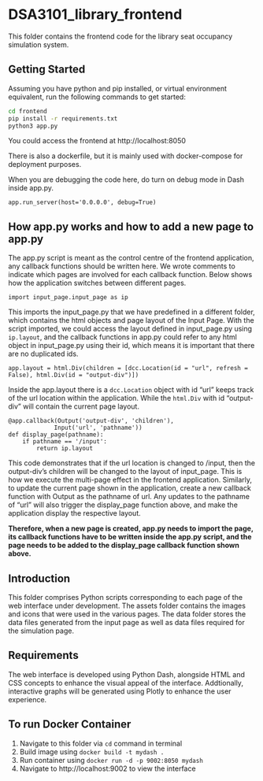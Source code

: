 # DSA3101_library_frontend

This folder contains the frontend code for the library seat occupancy simulation system.

## Getting Started

Assuming you have python and pip installed, or virtual environment equivalent, run the following commands to get started:

```bash
cd frontend
pip install -r requirements.txt
python3 app.py
```

You could access the frontend at http://localhost:8050

There is also a dockerfile, but it is mainly used with docker-compose for deployment purposes.

When you are debugging the code here, do turn on debug mode in Dash inside app.py.
```
app.run_server(host='0.0.0.0', debug=True)
```

## How app.py works and how to add a new page to app.py
The app.py script is meant as the control centre of the frontend application, any callback functions should be written here. We wrote comments to indicate which pages are involved for each callback function. Below shows how the application switches between different pages.
```
import input_page.input_page as ip
```
This imports the input_page.py that we have predefined in a different folder, which contains the html objects and page layout of the Input Page. With the script imported, we could access the layout defined in input_page.py using `ip.layout`, and the callback functions in app.py could refer to any html object in input_page.py using their id, which means it is important that there are no duplicated ids.
```
app.layout = html.Div(children = [dcc.Location(id = "url", refresh = False), html.Div(id = "output-div")])
```
Inside the app.layout there is a `dcc.Location` object with id “url” keeps track of the url location within the application. While the `html.Div` with id “output-div” will contain the current page layout. 
```
@app.callback(Output('output-div', 'children'), 
             Input('url', 'pathname'))
def display_page(pathname):
    if pathname == '/input':
        return ip.layout
```
This code demonstrates that if the url location is changed to /input, then the output-div’s children will be changed to the layout of input_page. This is how we execute the multi-page effect in the frontend application. Similarly, to update the current page shown in the application, create a new callback function with Output as the pathname of url. Any updates to the pathname of “url” will also trigger the display_page function above, and make the application display the respective layout.

**Therefore, when a new page is created, app.py needs to import the page, its callback functions have to be written inside the app.py script, and the page needs to be added to the display_page callback function shown above.**

## Introduction
This folder comprises Python scripts corresponding to each page of the web interface under development. The assets folder contains the images and icons that were used in the various pages. The data folder stores the data files generated from the input page as well as data files required for the simulation page.

## Requirements
The web interface is developed using Python Dash, alongside HTML and CSS concepts to enhance the visual appeal of the interface. Addtionally, interactive graphs will be generated using Plotly to enhance the user experience. 

## To run Docker Container 
1. Navigate to this folder via `cd` command in terminal
2. Build image using `docker build -t mydash .`
3. Run container using `docker run -d -p 9002:8050 mydash`
4. Navigate to http://localhost:9002 to view the interface
